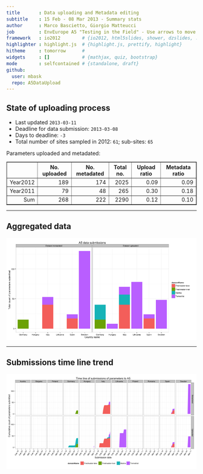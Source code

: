 ```yaml
---
title       : Data uploading and Metadata editing
subtitle    : 15 Feb - 08 Mar 2013 - Summary stats
author      : Marco Bascietto, Giorgio Matteucci
job         : EnvEurope A5 "Testing in the Field" - Use arrows to move between slides
framework   : io2012        # {io2012, html5slides, shower, dzslides, ...}
highlighter : highlight.js  # {highlight.js, prettify, highlight}
hitheme     : tomorrow      # 
widgets     : []            # {mathjax, quiz, bootstrap}
mode        : selfcontained # {standalone, draft}
github:
  user: mbask
  repo: A5DataUpload
---
```













## State of uploading process

* Last updated ``2013-03-11``
* Deadline for data submission: `2013-03-08`
* Days to deadline: ``-3``
* Total number of sites sampled in 2012: ``61``; sub-sites: ``65``

Parameters uploaded and metadated:
<!-- html table generated in R 2.15.3 by xtable 1.7-0 package -->
<!-- Mon Mar 11 22:35:00 2013 -->
<TABLE border=1>
<TR> <TH>  </TH> <TH> No. uploaded </TH> <TH> No. metadated </TH> <TH> Total no. </TH> <TH> Upload ratio </TH> <TH> Metadata ratio </TH>  </TR>
  <TR> <TD align="right"> Year2012 </TD> <TD align="right"> 189 </TD> <TD align="right"> 174 </TD> <TD align="right"> 2025 </TD> <TD align="right"> 0.09 </TD> <TD align="right"> 0.09 </TD> </TR>
  <TR> <TD align="right"> Year2011 </TD> <TD align="right">  79 </TD> <TD align="right">  48 </TD> <TD align="right"> 265 </TD> <TD align="right"> 0.30 </TD> <TD align="right"> 0.18 </TD> </TR>
  <TR> <TD align="right"> Sum </TD> <TD align="right"> 268 </TD> <TD align="right"> 222 </TD> <TD align="right"> 2290 </TD> <TD align="right"> 0.12 </TD> <TD align="right"> 0.10 </TD> </TR>
   </TABLE>





---

## Aggregated data

![plot of chunk aggrDataByDomain](figure/A5DAMU-1aggrDataByDomain.png) 


---

## Submissions time line trend
 

![plot of chunk timeLineChart](figure/A5DAMU-1timeLineChart.png) 







